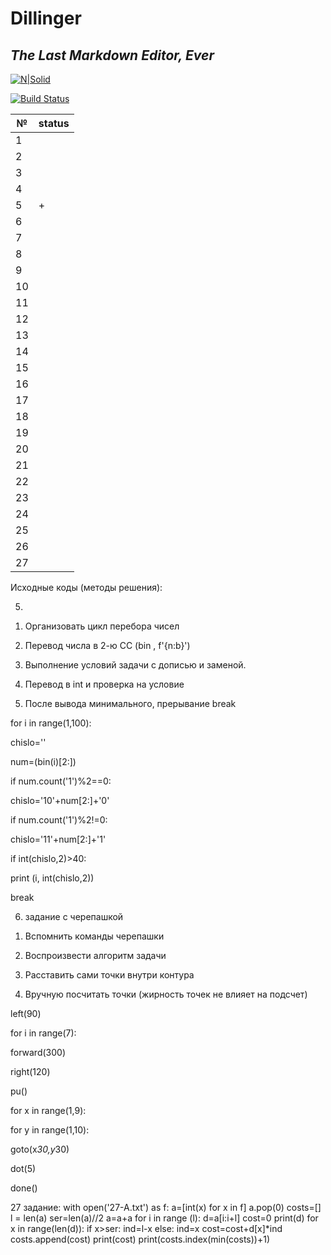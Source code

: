 # Dillinger
## _The Last Markdown Editor, Ever_

[![N|Solid](https://cldup.com/dTxpPi9lDf.thumb.png)](https://nodesource.com/products/nsolid)

[![Build Status](https://travis-ci.org/joemccann/dillinger.svg?branch=master)](https://travis-ci.org/joemccann/dillinger)

| № | status |
| - | - |
|1| |
|2| |
|3| |
|4| |
|5|+|
|6| |
|7| |
|8| |
|9| |
|10| |
|11| |
|12| |
|13| |
|14| |
|15| |
|16| |
|17| |
|18| |
|19| |
|20| |
|21| |
|22| |
|23| |
|24| |
|25| |
|26| |
|27| |

Исходные коды (методы решения):

5) 

1. Организовать цикл перебора чисел

2. Перевод числа в 2-ю СС (bin , f'{n:b}')

3. Выполнение условий задачи с дописью и заменой.

4. Перевод в int и проверка на условие

5. После вывода минимального, прерывание break

for i in range(1,100):

chislo=''

num=(bin(i)[2:])

if num.count('1')%2==0:

chislo='10'+num[2:]+'0'


if num.count('1')%2!=0:

chislo='11'+num[2:]+'1'

if int(chislo,2)>40:

print (i, int(chislo,2))

break

6) задание с черепашкой

1. Вспомнить команды черепашки

2. Воспроизвести алгоритм задачи

3. Расставить сами точки внутри контура

4. Вручную посчитать точки
(жирность точек не влияет на подсчет)

left(90)

for i in range(7):

forward(300)

right(120)

pu()

for x in range(1,9):

for y in range(1,10):

goto(x*30,y*30)

dot(5)

done()

27 задание:
with open('27-A.txt') as f:
    a=[int(x) for x in f]
    a.pop(0)
costs=[]
l = len(a)
ser=len(a)//2
a=a+a
for i in range (l):
    d=a[i:i+l]
    cost=0
    print(d)
    for x in range(len(d)):
        if x>ser: ind=l-x
        else:
            ind=x
        cost=cost+d[x]*ind
    costs.append(cost)
    print(cost)
print(costs.index(min(costs))+1)
